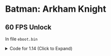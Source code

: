 # Batman: Arkham Knight

## 60 FPS Unlock

In file `eboot.bin`

<details>
<summary>Code for 1.14 (Click to Expand)</summary>

```
# 60fps
BE 01 00 00 00 E8 28 97 BF 01

BE 00 00 00 00 E8 28 97 BF 01

# prevent game from speedup above 30fps
0B 88 54 05 00 00 0F 84 A9 00 00 00

0B 88 54 05 00 00 0F 85 A9 00 00 00
```

</details>
